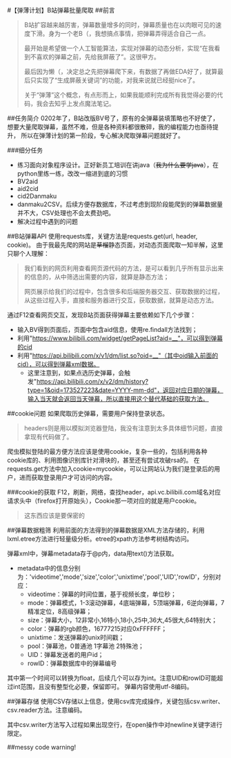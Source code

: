 #【弹薄计划】B站弹幕批量爬取
##前言
>B站扩容越来越厉害，弹幕数量增多的同时，弹幕质量也在以肉眼可见的速度下滑。身为一个老B（，我想搞点事情，把弹幕弄得适合自己一点。
>
>最开始是希望做一个人工智能算法，实现对弹幕的动态分析，实现“在我看到不喜欢的弹幕之前，先给我屏蔽了”。这很甲方。
>
>最后因为懒（，决定总之先把弹幕爬下来，有数据了再做EDA好了，就算最后只实现了“生成屏蔽关键词”的功能，对我来说就已经挺nice了。
>
>关于“弹薄”这个概念，有点形而上，如果我能顺利完成所有我觉得必要的代码，我会去知乎上发点魔法笔记。

##任务简介
0202年了，B站改版BV号了，原有的全弹幕装填策略也不好使了，想要大量爬取弹幕，虽然不难，但是各种资料都很散碎，我的编程能力也亟待提升，
所以在弹薄计划的第一阶段，专心解决爬取弹幕问题就好了。

###细分任务
- 练习面向对象程序设计。正好新员工培训在讲java（~~我为什么要学java~~），在python里练一练，改改一缩进到底的习惯
- BV2aid
- aid2cid
- cid2Danmaku
- danmaku2CSV。后续方便存数据库，不过考虑到现阶段能爬到的弹幕数据量并不大，CSV处理也不会太费劲吧。
- 解决过程中遇到的问题

##B站弹幕API
使用requests库，关键方法是requests.get(url, header, cookie)。
由于我最先爬的网站是~~草榴~~静态页面，对动态页面爬取一知半解，这里只聊个人理解：
>我们看到的网页利用查看网页源代码的方法，是可以看到几乎所有显示出来的信息的，从中筛选出需要的内容，就算是静态方法；
>
>网页展示给我们的过程中，包含很多和后端服务器交互、获取数据的过程，从这些过程入手，直接和服务器进行交互，获取数据，就算是动态方法。

通过F12查看网页交互，发现B站页面获得弹幕主要依赖如下几个步骤：
- 输入BV得到页面后，页面中包含aid信息，使用re.findall方法找到；
- 利用"https://www.bilibili.com/widget/getPageList?aid=__"，可以得到弹幕的cid
- 利用"https://api.bilibili.com/x/v1/dm/list.so?oid=__"（其中oid输入前面的cid），可以得到弹幕xml数据。
    - 这里注意到，如果点选历史弹幕，会触发"https://api.bilibili.com/x/v2/dm/history?type=1&oid=173527223&date=YYYY-mm-dd"，返回对应日期的弹幕，输入当天就会返回当天弹幕，所以直接用这个替代基础的获取方法。

##cookie问题
如果爬取历史弹幕，需要用户保持登录状态。
>headers则是用以模拟浏览器登陆，我没有注意到太多具体细节问题，直接拿现有代码做了。

爬虫模拟登陆的最方便方法应该是使用cookie，复杂一些的，包括利用各种cookie库的、利用图像识别库针对滑块的，甚至还有尝试攻破rsa的。
在requests.get方法中加入cookie=mycookie，可以让网站认为我们是登录后的用户，进而获取登录用户才可访问的内容。

###cookie的获取
F12，刷新，网络，查找header，api.vc.bilibili.com域名对应请求头中（firefox打开原始头），Cookie那一项对应的就是用户cookie。
>这东西应该是要保密的

##弹幕数据粗筛
利用前面的方法得到的弹幕数据是XML方法存储的，利用lxml.etree方法进行轻量级分析。etree的xpath方法参考树结构访问。

弹幕xml中，弹幕metadata存于@p内，data用text()方法获取。

- metadata中的信息分别为：'videotime','mode','size','color','unixtime','pool','UID','rowID'，分别对应：
    - videotime：弹幕的时间位置，基于视频长度，单位秒；
    - mode：弹幕模式，1-3滚动弹幕，4底端弹幕，5顶端弹幕，6逆向弹幕，7精准定位，8高级弹幕；
    - size：弹幕大小，12非常小,16特小,18小,25中,36大,45很大,64特别大；
    - color：弹幕的rgb颜色，16777215对应0xFFFFFF；
    - unixtime：发送弹幕的unix时间戳；
    - pool：弹幕池，0普通池 1字幕池 2特殊池；
    - UID：弹幕发送者的用户id；
    - rowID：弹幕数据库中的弹幕编号

其中第一个时间可以转换为float，后续几个可以存为int。注意UID和rowID可能超过int范围，且没有整型化必要，保留即可。
弹幕内容使用utf-8编码。

##弹幕存储
使用CSV存储以上信息，使用csv库完成操作，关键包括csv.writer、csv.reader方法。注意编码。

其中csv.writer方法写入过程如果出现空行，在open操作中对newline关键字进行限定。

##messy code warning!
